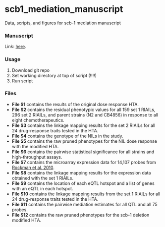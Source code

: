# scb1_mediation_manuscript
Data, scripts, and figures for scb-1 mediation manuscript

### Manuscript
Link: [here](https://www.g3journal.org/content/early/2020/05/08/g3.120.401310).

### Usage
1. Download git repo
2. Set working directory at top of script (!!!!)
3. Run script

### Files
- **File S1** contains the results of the original dose response HTA. 
- **File S2** contains the residual phenotypic values for all 159 set 1 RIAILs, 296 set 2 RIAILs, and parent strains (N2 and CB4856) in response to all eight chemotherapeutics. 
- **File S3** contains the linkage mapping results for the set 2 RIAILs for all 24 drug-response traits tested in the HTA. 
- **File S4** contains the genotype of the NILs in the study. 
- **File S5** contains the raw pruned phenotypes for the NIL dose response with the modified HTA. 
- **File S6** contains the pairwise statistical significance for all strains and high-throughput assays. 
- **File S7** contains the microarray expression data for 14,107 probes from [Rockman et al. 2010](https://science.sciencemag.org/content/330/6002/372.long). 
- **File S8** contains the linkage mapping results for the expression data obtained with the set 1 RIAILs. 
- **File S9** contains the location of each eQTL hotspot and a list of genes with an eQTL in each hotspot. 
- **File S10** contains the linkage mapping results from the set 1 RIAILs for all 24 drug-response traits tested in the HTA. 
- **File S11** contains the pairwise mediation estimates for all QTL and all 75 probes. 
- **File S12** contains the raw pruned phenotypes for the scb-1 deletion modified HTA.

